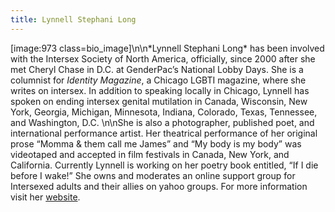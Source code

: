 ```yaml
---
title: Lynnell Stephani Long
---
```


[image:973 class=bio_image]\n\n\*Lynnell Stephani Long\* has been involved with the Intersex Society of North America, officially, since 2000 after she met Cheryl Chase in D.C. at GenderPac’s National Lobby Days. She is a columnist for _Identity Magazine_, a Chicago <span class="caps">LGBTI</span> magazine, where she writes on intersex. In addition to speaking locally in Chicago, Lynnell has spoken on ending intersex genital mutilation in Canada, Wisconsin, New York, Georgia, Michigan, Minnesota, Indiana, Colorado, Texas, Tennessee, and Washington, D.C. \n\nShe is also a photographer, published poet, and international performance artist. Her theatrical performance of her original prose “Momma & them call me James” and “My body is my body” was videotaped and accepted in film festivals in Canada, New York, and California. Currently Lynnell is working on her poetry book entitled, “If I die before I wake!” She owns and moderates an online support group for Intersexed adults and their allies on yahoo groups. For more information visit her [website][1].

 [1]: www.millarca.com/intersex.html